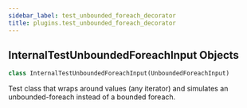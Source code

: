 ```yaml
---
sidebar_label: test_unbounded_foreach_decorator
title: plugins.test_unbounded_foreach_decorator
---
```


## InternalTestUnboundedForeachInput Objects

```python
class InternalTestUnboundedForeachInput(UnboundedForeachInput)
```

Test class that wraps around values (any iterator) and simulates an
unbounded-foreach instead of a bounded foreach.

